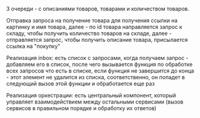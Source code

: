 3 очереди - с описаниями товаров, товарами и количеством товаров. 

Отправка запроса на получение товара для получения ссылки на картинку и имя товара, 
далее - по id товара направляется запрос к складу, чтобы получить количество товаров на складе, 
далее - отправляется запрос, чтобы получить описание товара, присылается ссылка на "покупку"

Реализация inbox:
есть список с запросами, когда получаем запрос - добавляем его в список, после чего вызывается функция по обработке всех запросов что есть в списке, 
если функция не завершится до конца - этот элемент не удалится из списка, соответственно, он попадет в следующий вызов этой функции и обработается еще раз 

Реализация оркестрации:
есть центральный компонент, который управляет взаимодействием между остальными сервисами (вызов сервисов в правильном порядке и обработку их ответов)



